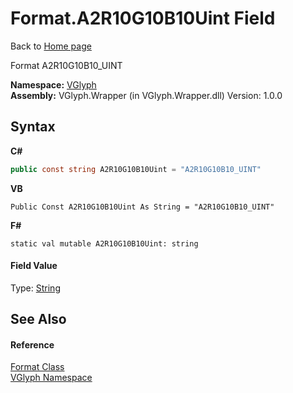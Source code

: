 # Format.A2R10G10B10Uint Field
Back to <a href="Home.md">Home page</a> 

Format A2R10G10B10_UINT

**Namespace:**&nbsp;<a href="N_VGlyph.md">VGlyph</a><br />**Assembly:**&nbsp;VGlyph.Wrapper (in VGlyph.Wrapper.dll) Version: 1.0.0

## Syntax

**C#**<br />
``` C#
public const string A2R10G10B10Uint = "A2R10G10B10_UINT"
```

**VB**<br />
``` VB
Public Const A2R10G10B10Uint As String = "A2R10G10B10_UINT"
```

**F#**<br />
``` F#
static val mutable A2R10G10B10Uint: string
```


#### Field Value
Type: <a href="http://msdn2.microsoft.com/en-us/library/s1wwdcbf" target="_blank">String</a>

## See Also


#### Reference
<a href="T_VGlyph_Format.md">Format Class</a><br /><a href="N_VGlyph.md">VGlyph Namespace</a><br />